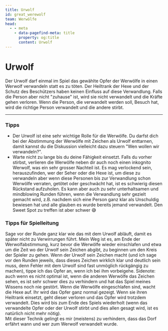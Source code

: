 ```yaml
---
title: Urwolf
id: great_werewolf
team: Werwölfe
head:
  - - meta
    - data-pagefind-meta: title
      property: og:title
      content: Urwolf
---
```


# Urwolf <TeamBadge team="Werwölfe" />

Der Urwolf darf einmal im Spiel das gewählte Opfer der Werwölfe in einen Werwolf verwandeln statt es zu töten. Der Heiltrank der Hexe und der Schutz des Beschützers haben keinen Einfluss auf diese Verwandlung. Falls die Person aber nicht "zuhause" ist, wird sie nicht verwandelt und die Kräfte gehen verloren. Wenn die Person, die verwandelt werden soll, Besuch hat, wird die richtige Person verwandelt und die andere stirbt.

---

### Tipps
- Der Urwolf ist eine sehr wichtige Rolle für die Werwölfe. Du darfst dich bei der Abstimmung der Werwölfe mit Zeichen als Urwolf enttarnen, damit kannst du die Diskussion vielleicht dazu steuern "Wen wollen wir verwandeln?".
- Warte nicht zu lange bis du deine Fähigkeit einsetzt. Falls du vorher stirbst, verlieren die Werwölfe neben dir auch noch einen inkognito Werwolf, was ein sehr grosser Nachteil ist. Es mag verlockend sein, herauszufinden, wer der Seher oder die Hexe ist, um diese zu verwandeln aber wenn diese Personen bis zur Verwandlung schon Werwölfe verraten, getötet oder geschwächt hat, ist es schwierig diesen Rückstand aufzuholen. Es kann aber auch zu sehr unterhaltsamen und mindblowing Runden führen, wenn die Verwandlung sehr gezielt gemacht wird, z.B. nachdem sich eine Person ganz klar als Unschuldig bewiesen hat und alle glauben es wurde bereits jemand verwandelt. Den Sweet Spot zu treffen ist aber schwer :sweat_smile:

### Tipps für Spielleitung
Sage vor der Runde ganz klar wie das mit dem Urwolf abläuft, damit es später nicht zu Verwirrungen führt. Mein Weg ist es, am Ende der Werwolfabstimmung, kurz bevor die Werwölfe wieder einschlafen und etwa um die Zeit wo der Urwolf sein Zeichen abgibt, zu beginnen um den Kreis der Spieler zu gehen. Wenn der Urwolf sein Zeichen macht (und ich sage vor den Runden jeweils, dass dieses Zeichen wirklich klar und deutlich sein muss, denn Fehler mit dem Urwolf sind fast unmöglich rückgängig zu machen), tippe ich das Opfer an, wenn ich bei ihm vorbeigehe. Sidenote: auch wenn es nicht optimal ist, wenn die anderen Werwölfe das Zeichen sehen, es ist sehr schwer dies zu verhindern und hat das Spiel meines Wissens noch nie gestört. Wenn die Werwölfe eingeschlafen sind, wacht die Hexe auf. Ihr wird das Opfer ganz normal gezeigt. Wenn sie ihren Heiltrank einsetzt, geht dieser verloren und das Opfer wird trotzdem verwandelt. Dies wird bis zum Ende des Spiels wiederholt (wenn das verwandelte Opfer oder der Urwolf stirbt und dies allen gesagt wird, ist es natürlich nicht mehr nötig).  
Mit dieser Technik gelingt es mir (meistens) zu verhindern, dass das Dorf erfährt wann und wer zum Werwolf verwandelt wurde.